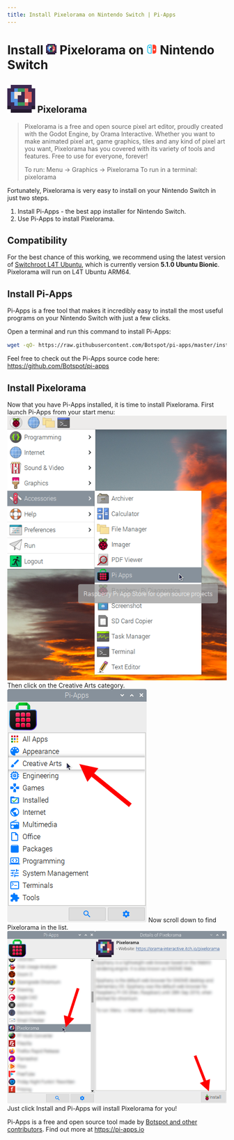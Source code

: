 ```yaml
---
title: Install Pixelorama on Nintendo Switch | Pi-Apps
---
```

<div class="simple-install-content content">

# Install <img src="/img/app-icons/Pixelorama/icon-64.png" height=24> Pixelorama on <img src=/img/other-icons/switch-icon.svg height=24> Nintendo Switch

## <img src="/img/app-icons/Pixelorama/icon-64.png"> Pixelorama
> Pixelorama is a free and open source pixel art editor, proudly created with the Godot Engine, by Orama Interactive.
> Whether you want to make animated pixel art, game graphics, tiles and any kind of pixel art you want, Pixelorama has you covered with its variety of tools and features. Free to use for everyone, forever!
> 
> To run: Menu -> Graphics -> Pixelorama
> To run in a terminal: pixelorama

Fortunately, Pixelorama is very easy to install on your Nintendo Switch in just two steps.
1. Install Pi-Apps - the best app installer for Nintendo Switch.
2. Use Pi-Apps to install Pixelorama.
</div>
<div class="simple-install-content content">

## Compatibility
For the best chance of this working, we recommend using the latest version of [Switchroot L4T Ubuntu](https://wiki.switchroot.org/en/Linux/Ubuntu-Install-Guide), which is currently version **5.1.0 Ubuntu Bionic**.
Pixelorama will run on L4T Ubuntu ARM64.
</div>
<div class="simple-install-content content">

## Install Pi-Apps

Pi-Apps is a free tool that makes it incredibly easy to install the most useful programs on your Nintendo Switch with just a few clicks.

Open a terminal and run this command to install Pi-Apps:
```bash
wget -qO- https://raw.githubusercontent.com/Botspot/pi-apps/master/install | bash
```
Feel free to check out the Pi-Apps source code here: https://github.com/Botspot/pi-apps
</div>
<div class="simple-install-content content">

## Install Pixelorama

Now that you have Pi-Apps installed, it is time to install Pixelorama.
First launch Pi-Apps from your start menu:
<img src="/img/start-menu.png">
Then click on the Creative Arts category.
<img src="/img/category-selections/Creative Arts.png">
Now scroll down to find Pixelorama in the list.
<img src="/img/app-icons/Pixelorama/app-selection.png">
Just click Install and Pi-Apps will install Pixelorama for you!
</div>
<div class="simple-install-content content">

Pi-Apps is a free and open source tool made by [Botspot and other contributors](/about/#contributors). Find out more at https://pi-apps.io
</div>
